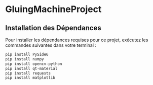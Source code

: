 # GluingMachineProject

## Installation des Dépendances

Pour installer les dépendances requises pour ce projet, exécutez les commandes suivantes dans votre terminal :

```bash
pip install PySide6
pip install numpy
pip install opencv-python
pip install qt-material
pip install requests
pip install matplotlib

